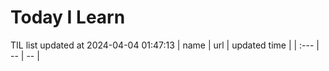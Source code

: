 # Today I Learn 
TIL list updated at 2024-04-04 01:47:13
| name | url | updated time |
| :--- | -- | -- |
